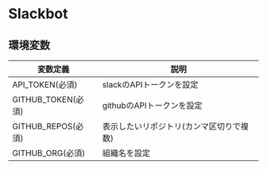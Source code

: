 # Slackbot

## 環境変数

| 変数定義 | 説明 |
| --- | --- |
| API_TOKEN(必須) | slackのAPIトークンを設定 |
| GITHUB_TOKEN(必須) | githubのAPIトークンを設定 |
| GITHUB_REPOS(必須) | 表示したいリポジトリ(カンマ区切りで複数) |
| GITHUB_ORG(必須) | 組織名を設定 |
